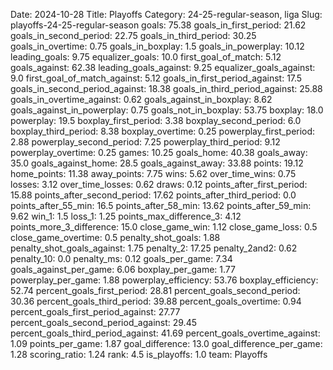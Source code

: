 Date: 2024-10-28
Title: Playoffs
Category: 24-25-regular-season, liga
Slug: playoffs-24-25-regular-season
goals: 75.38
goals_in_first_period: 21.62
goals_in_second_period: 22.75
goals_in_third_period: 30.25
goals_in_overtime: 0.75
goals_in_boxplay: 1.5
goals_in_powerplay: 10.12
leading_goals: 9.75
equalizer_goals: 10.0
first_goal_of_match: 5.12
goals_against: 62.38
leading_goals_against: 9.25
equalizer_goals_against: 9.0
first_goal_of_match_against: 5.12
goals_in_first_period_against: 17.5
goals_in_second_period_against: 18.38
goals_in_third_period_against: 25.88
goals_in_overtime_against: 0.62
goals_against_in_boxplay: 8.62
goals_against_in_powerplay: 0.75
goals_not_in_boxplay: 53.75
boxplay: 18.0
powerplay: 19.5
boxplay_first_period: 3.38
boxplay_second_period: 6.0
boxplay_third_period: 8.38
boxplay_overtime: 0.25
powerplay_first_period: 2.88
powerplay_second_period: 7.25
powerplay_third_period: 9.12
powerplay_overtime: 0.25
games: 10.25
goals_home: 40.38
goals_away: 35.0
goals_against_home: 28.5
goals_against_away: 33.88
points: 19.12
home_points: 11.38
away_points: 7.75
wins: 5.62
over_time_wins: 0.75
losses: 3.12
over_time_losses: 0.62
draws: 0.12
points_after_first_period: 15.88
points_after_second_period: 17.62
points_after_third_period: 0.0
points_after_55_min: 16.5
points_after_58_min: 13.62
points_after_59_min: 9.62
win_1: 1.5
loss_1: 1.25
points_max_difference_3: 4.12
points_more_3_difference: 15.0
close_game_win: 1.12
close_game_loss: 0.5
close_game_overtime: 0.5
penalty_shot_goals: 1.88
penalty_shot_goals_against: 1.75
penalty_2: 17.25
penalty_2and2: 0.62
penalty_10: 0.0
penalty_ms: 0.12
goals_per_game: 7.34
goals_against_per_game: 6.06
boxplay_per_game: 1.77
powerplay_per_game: 1.88
powerplay_efficiency: 53.76
boxplay_efficiency: 52.74
percent_goals_first_period: 28.81
percent_goals_second_period: 30.36
percent_goals_third_period: 39.88
percent_goals_overtime: 0.94
percent_goals_first_period_against: 27.77
percent_goals_second_period_against: 29.45
percent_goals_third_period_against: 41.69
percent_goals_overtime_against: 1.09
points_per_game: 1.87
goal_difference: 13.0
goal_difference_per_game: 1.28
scoring_ratio: 1.24
rank: 4.5
is_playoffs: 1.0
team: Playoffs
